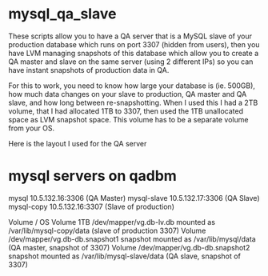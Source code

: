 mysql_qa_slave
==============

These scripts allow you to have a QA server that is a MySQL slave of your production database which runs on port 3307 (hidden from users), then you have LVM managing snapshots of this database which allow you to create a QA master and slave on the same server (using 2 different IPs) so you can have instant snapshots of production data in QA.


For this to work, you need to know how large your database is (ie. 500GB), how much data changes on your slave to production, QA master and QA slave, and how long between re-snapshotting.  When I used this I had a 2TB volume, that I had allocated 1TB to 3307, then used the 1TB unallocated space as LVM snapshot space.  This volume has to be a separate volume from your OS.

Here is the layout I used for the QA server

# mysql servers on qadbm
mysql			10.5.132.16:3306 (QA Master)
mysql-slave		10.5.132.17:3306 (QA Slave)
mysql-copy		10.5.132.16:3307 (Slave of production)

Volume / OS
Volume 1TB /dev/mapper/vg.db-lv.db mounted as /var/lib/mysql-copy/data (slave of production 3307)
Volume /dev/mapper/vg.db-db.snapshot1 snapshot mounted as /var/lib/mysql/data (QA master, snapshot of 3307)
Volume /dev/mapper/vg.db-db.snapshot2 snapshot mounted as /var/lib/mysql-slave/data (QA slave, snapshot of 3307)


